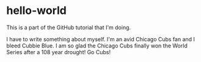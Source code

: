 # hello-world
This is a part of the GitHub tutorial that I'm doing. 

I have to write something about myself. I'm an avid Chicago Cubs fan and I bleed Cubbie Blue. 
I am so glad the Chicago Cubs finally won the World Series after a 108 year drought! Go Cubs! 
